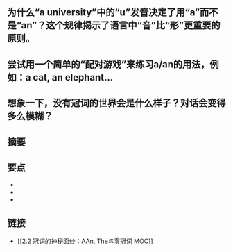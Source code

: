 ## 为什么“a university”中的“u”发音决定了用“a”而不是“an”？这个规律揭示了语言中“音”比“形”更重要的原则。


## 尝试用一个简单的“配对游戏”来练习a/an的用法，例如：a cat, an elephant...


## 想象一下，没有冠词的世界会是什么样子？对话会变得多么模糊？


## 摘要


## 要点

- 
- 
- 

## 链接

- [[2.2 冠词的神秘面纱：AAn, The与零冠词 MOC]]
